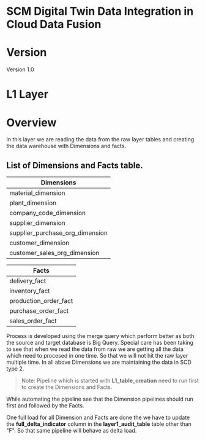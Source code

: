 # SCM Digital Twin Data Integration in Cloud Data Fusion


# Version

Version 1.0
 
# L1 Layer
# Overview

In this layer we are reading the data from the raw layer tables and creating the data warehouse with Dimensions and facts.
  
  
  ## List of Dimensions and Facts table.

| Dimensions       |
|----------------------|
| material_dimension     |
| plant_dimension        | 
| company_code_dimension   | 
| supplier_dimension      | 
| supplier_purchase_org_dimension      | 
| customer_dimension     | 
| customer_sales_org_dimension     | 

| Facts       | 
|----------------------|
| delivery_fact     |
| inventory_fact        | 
| production_order_fact   | 
| purchase_order_fact      | 
| sales_order_fact      |

Process is developed using the merge query which perform better as both the source and target database is Big Query.
Special care has been taking to see that when we read the data from raw we are getting all the data which need to procesed in one time. So that we will not hit the raw layer multiple time. In all above Dimensions we are maintaining the data in SCD type 2.

> Note: Pipeline which is started with **L1_table_creation** need to run first to create the Dimensions and Facts.

While automating the pipeline see that the Dimension pipelines should run first and followed by the Facts.

One full load for all Dimension and Facts are done the we have to update the **full_delta_indicator** column in the **layer1_audit_table** table other than "F". So that same pipeline will behave as delta load.